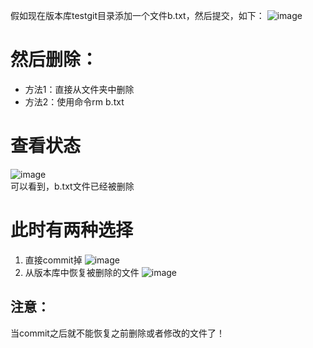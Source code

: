 假如现在版本库testgit目录添加一个文件b.txt，然后提交，如下：
![image](6CFA5E087BC042B697B8879BE002FC05)	

# 然后删除：
- 方法1：直接从文件夹中删除
- 方法2：使用命令rm b.txt
	

# 查看状态
![image](8681F7C38884467BA78F82D754CB328B)	  
可以看到，b.txt文件已经被删除

# 此时有两种选择
1. 直接commit掉
![image](5267CF31C0DA49EDA4B152299A1C948A)
2. 从版本库中恢复被删除的文件
![image](E18B9F1D0A904F23AF756BFC69508E3A)

## 注意：
当commit之后就不能恢复之前删除或者修改的文件了！
	
	
